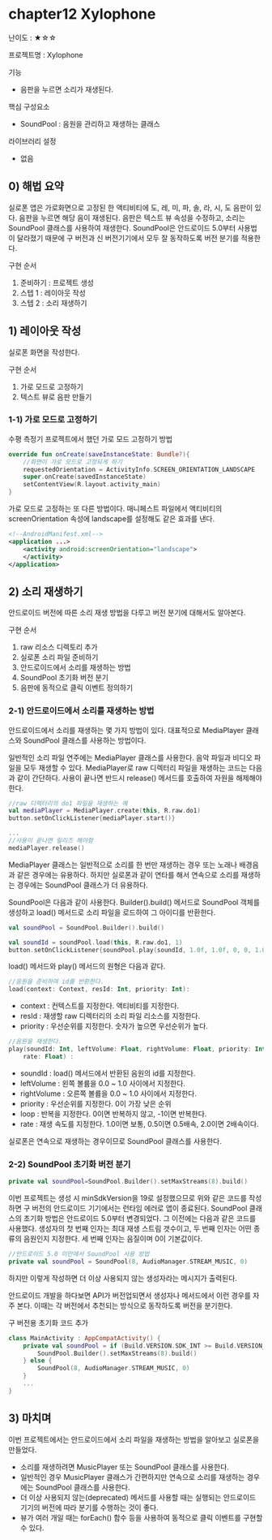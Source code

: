 # chapter12 Xylophone

난이도 : ★☆☆

프로젝트명  : Xylophone

기능

- 음판을 누르면 소리가 재생된다.

핵심 구성요소

- SoundPool : 음원을 관리하고 재생하는 클래스

라이브러리 설정

- 없음







## 0) 해법 요약

실로폰 앱은 가로화면으로 고정된 한 액티비티에 도, 레, 미, 파, 솔, 라, 시, 도 음판이 있다. 음판을 누르면 해당 음이 재생된다. 음판은 텍스트 뷰 속성을 수정하고, 소리는 SoundPool 클래스를 사용하여 재생한다. SoundPool은 안드로이드 5.0부터 사용법이 달라졌기 때문에 구 버전과 신 버전기기에서 모두 잘 동작하도록 버전 분기를 적용한다.

구현 순서

1. 준비하기 : 프로젝트 생성
2. 스텝 1 : 레이아웃 작성
3. 스텝 2 : 소리 재생하기





## 1) 레이아웃 작성

실로폰 화면을 작성한다. 

구현 순서

1. 가로 모드로 고정하기
2. 텍스트 뷰로 음판 만들기





### 1-1) 가로 모드로 고정하기

수평 측정기 프로젝트에서 했던 가로 모드 고정하기 방법

```kotlin
override fun onCreate(saveInstanceState: Bundle?){
    //화면이 가로 모드로 고정되게 하기
    requestedOrientation = ActivityInfo.SCREEN_ORIENTATION_LANDSCAPE
    super.onCreate(savedInstanceState)
    setContentView(R.layout.activity_main)
}
```

가로 모드로 고정하는 또 다른 방법이다. 매니페스트 파일에서 액티비티의 screenOrientation 속성에 landscape를 설정해도 같은 효과를 낸다. 

```xml
<!--AndroidManifest.xml-->
<application ...>
	<activity android:screenOrientation="landscape">
    </activity>
</application>
```













## 2) 소리 재생하기

안드로이드 버전에 따른 소리 재생 방법을 다루고 버전 분기에 대해서도 알아본다. 

구현 순서

1. raw 리소스 디렉토리 추가
2. 실로폰 소리 파일 준비하기
3. 안드로이드에서 소리를 재생하는 방법
4. SoundPool 초기화 버전 분기
5. 음판에 동적으로 클릭 이벤트 정의하기





### 2-1) 안드로이드에서 소리를 재생하는 방법

안드로이드에서 소리를 재생하는 몇 가지 방법이 있다. 대표적으로 MediaPlayer 클래스와 SoundPool 클래스를 사용하는 방법이다.

일반적인 소리 파일 연주에는 MediaPlayer 클래스를 사용한다. 음악 파일과 비디오 파일을 모두 재생할 수 있다. MediaPlayer로 raw 디렉터리 파일을 재생하는 코드는 다음과 같이 간단하다. 사용이 끝나면 반드시 release() 메서드를 호출하여 자원을 해제해야 한다.

```kotlin
//raw 디렉터리의 do1 파일을 재생하는 예
val mediaPlayer = MediaPlayer.create(this, R.raw.do1)
button.setOnClickListener{mediaPlayer.start()}

...
//사용이 끝나면 릴리즈 해야함
mediaPlayer.release()
```

MediaPlayer 클래스는 일반적으로 소리를 한 번만 재생하는 경우 또는 노래나 배경음과 같은 경우에는 유용하다. 하지만 실로폰과 같이 연타를 해서 연속으로 소리를 재생하는 경우에는 SoundPool 클래스가 더 유용하다.

SoundPool은 다음과 같이 사용한다. Builder().build() 메서드로 SoundPool 객체를 생성하고 load() 메서드로 소리 파일을 로드하여 그 아이디를 반환한다. 

```kotlin
val soundPool = SoundPool.Builder().build()

val soundId = soundPool.load(this, R.raw.do1, 1)
button.setOnClickListener{soundPool.play(soundId, 1.0f, 1.0f, 0, 0, 1.0f)}
```

load() 메서드와 play() 메서드의 원형은 다음과 같다.

```kotlin
//음원을 준비하여 id를 반환한다.
load(context: Context, resId: Int, priority: Int):
```

- context : 컨텍스트를 지정한다. 액티비티를 지정한다.
- resId : 재생할 raw 디렉터리의 소리 파일 리소스를 지정한다.
- priority : 우선순위를 지정한다. 숫자가 높으면 우선순위가 높다.

```kotlin
//음원을 재생한다.
play(soundId: Int, leftVolume: Float, rightVolume: Float, priority: Int, loop:Int,
    rate: Float) :
```

- soundId : load() 메서드에서 반환된 음원의 id를 지정한다.
- leftVolume : 왼쪽 볼륨을 0.0 ~ 1.0 사이에서 지정한다.
- rightVolume : 오른쪽 볼륨을 0.0 ~ 1.0 사이에서 지정한다.
- priority : 우선순위를 지정한다. 0이 가장 낮은 순위
- loop : 반복을 지정한다. 0이면 반복하지 않고, -1이면 반복한다.
- rate : 재생 속도를 지정한다. 1.0이면 보통, 0.5이면 0.5배속, 2.0이면 2배속이다.

실로폰은 연속으로 재생하는 경우이므로 SoundPool 클래스를 사용한다.





### 2-2) SoundPool 초기화 버전 분기

```kotlin
private val soundPool=SoundPool.Builder().setMaxStreams(8).build()
```

이번 프로젝트는 생성 시 minSdkVersion을 19로 설정했으므로 위와 같은 코드를 작성하면 구 버전의 안드로이드 기기에서는 런타임 에러로 앱이 종료된다. SoundPool 클래스의 초기화 방법은 안드로이드 5.0부터 변경되었다. 그 이전에는 다음과 같은 코드를 사용했다. 생성자의 첫 번째 인자는 최대 재생 스트림 갯수이고, 두 번째 인자는 어떤 종류의 음원인지 지정한다. 세 번째 인자는 음질이며 0이 기본값이다.

```kotlin
//안드로이드 5.0 미만에서 SoundPool 사용 방법
private val soundPool = SoundPool(8, AudioManager.STREAM_MUSIC, 0)
```

하지만 이렇게 작성하면 더 이상 사용되지 않는 생성자라는 메시지가 출력된다.

안드로이드 개발을 하다보면 API가 버전업되면서 생성자나 메서드에서 이런 경우를 자주 본다. 이때는 각 버전에서 추천되는 방식으로 동작하도록 버전을 분기한다.

구 버전용 초기화 코드 추가

```kotlin
class MainActivity : AppCompatActivity() {
    private val soundPool = if (Build.VERSION.SDK_INT >= Build.VERSION_CODES.LOLLIPOP) {
        SoundPool.Builder().setMaxStreams(8).build()
    } else {
        SoundPool(8, AudioManager.STREAM_MUSIC, 0)
    }
    ...
}
```









## 3) 마치며

이번 프로젝트에서는 안드로이드에서 소리 파일을 재생하는 방법을 알아보고 실로폰을 만들었다.

- 소리를 재생하려면 MusicPlayer  또는 SoundPool 클래스를 사용한다. 
- 일반적인 경우 MusicPlayer 클래스가 간편하지만 연속으로 소리를 재생하는 경우에는 SoundPool 클래스를 사용한다.
- 더 이상 사용되지 않는(deprecated) 메서드를 사용할 때는 실행되는 안드로이드 기기의 버전에 따라 분기를 수행하는 것이 좋다.
- 뷰가 여러 개일 때는 forEach() 함수 등을 사용하여 동적으로 클릭 이벤트를 구현할 수 있다.

